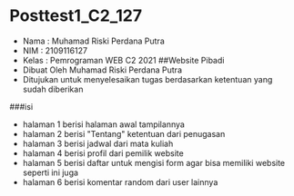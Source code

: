 # Posttest1_C2_127
- Nama  : Muhamad Riski Perdana Putra
- NIM   : 2109116127
- Kelas : Pemrograman WEB C2 2021
##Website Pibadi
- Dibuat Oleh Muhamad Riski Perdana Putra
- Ditujukan untuk menyelesaikan tugas berdasarkan ketentuan yang sudah diberikan

###isi
- halaman 1 berisi halaman awal tampilannya
- halaman 2 berisi "Tentang" ketentuan dari penugasan
- halaman 3 berisi jadwal dari mata kuliah
- halaman 4 berisi profil dari pemilik website
- halaman 5 berisi daftar untuk mengisi form agar bisa memiliki website seperti ini juga 
- halaman 6 berisi komentar random dari user lainnya

